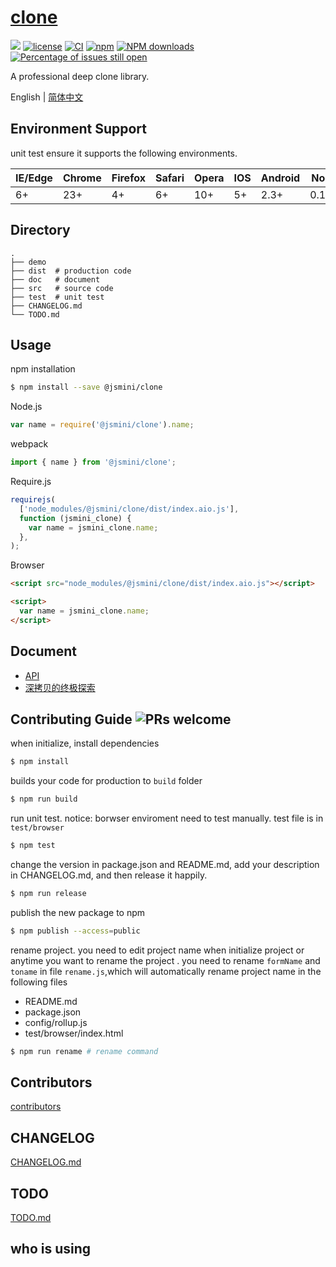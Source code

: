 # [clone](https://github.com/jsmini/clone)

[![](https://img.shields.io/badge/Powered%20by-jslib%20base-brightgreen.svg)](https://github.com/yanhaijing/jslib-base)
[![license](https://img.shields.io/badge/license-MIT-blue.svg)](https://github.com/jsmini/clone/blob/master/LICENSE)
[![CI](https://github.com/jsmini/clone/actions/workflows/ci.yml/badge.svg?branch=master)](https://github.com/jsmini/clone/actions/workflows/ci.yml)
[![npm](https://img.shields.io/badge/npm-0.6.0-orange.svg)](https://www.npmjs.com/package/@jsmini/clone)
[![NPM downloads](http://img.shields.io/npm/dm/@jsmini/clone.svg?style=flat-square)](http://www.npmtrends.com/@jsmini/clone)
[![Percentage of issues still open](http://isitmaintained.com/badge/open/jsmini/clone.svg)](http://isitmaintained.com/project/jsmini/clone 'Percentage of issues still open')

A professional deep clone library.

English | [简体中文](./README-zh_CN.md)

## Environment Support

unit test ensure it supports the following environments.

| IE/Edge | Chrome | Firefox | Safari | Opera | IOS | Android | Node  |
| ------- | ------ | ------- | ------ | ----- | --- | ------- | ----- |
| 6+      | 23+    | 4+      | 6+     | 10+   | 5+  | 2.3+    | 0.10+ |

## Directory

```
.
├── demo
├── dist  # production code
├── doc   # document
├── src   # source code
├── test  # unit test
├── CHANGELOG.md
└── TODO.md
```

## Usage

npm installation

```bash
$ npm install --save @jsmini/clone
```

Node.js

```js
var name = require('@jsmini/clone').name;
```

webpack

```js
import { name } from '@jsmini/clone';
```

Require.js

```js
requirejs(
  ['node_modules/@jsmini/clone/dist/index.aio.js'],
  function (jsmini_clone) {
    var name = jsmini_clone.name;
  },
);
```

Browser

```html
<script src="node_modules/@jsmini/clone/dist/index.aio.js"></script>

<script>
  var name = jsmini_clone.name;
</script>
```

## Document

- [API](https://github.com/jsmini/clone/blob/master/doc/api.md)
- [深拷贝的终极探索](https://yanhaijing.com/javascript/2018/10/10/clone-deep/)

## Contributing Guide ![PRs welcome](https://img.shields.io/badge/PRs-welcome-brightgreen.svg)

when initialize, install dependencies

```bash
$ npm install
```

builds your code for production to `build` folder

```bash
$ npm run build
```

run unit test. notice: borwser enviroment need to test manually. test file is in `test/browser`

```bash
$ npm test
```

change the version in package.json and README.md, add your description in CHANGELOG.md, and then release it happily.

```bash
$ npm run release
```

publish the new package to npm

```bash
$ npm publish --access=public
```

rename project. you need to edit project name when initialize project or anytime you want to rename the project . you need to rename `formName` and `toname` in file `rename.js`,which will automatically rename project name in the following files

- README.md
- package.json
- config/rollup.js
- test/browser/index.html

```bash
$ npm run rename # rename command
```

## Contributors

[contributors](https://github.com/jsmini/clone/graphs/contributors)

## CHANGELOG

[CHANGELOG.md](https://github.com/jsmini/clone/blob/master/CHANGELOG.md)

## TODO

[TODO.md](https://github.com/jsmini/clone/blob/master/TODO.md)

## who is using
